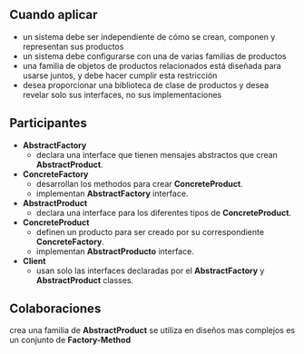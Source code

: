 ## Cuando aplicar
* un sistema debe ser independiente de cómo se crean, componen y representan sus productos
* un sistema debe configurarse con una de varias familias de productos
* una familia de objetos de productos relacionados está diseñada para usarse juntos, y debe hacer cumplir esta restricción
* desea proporcionar una biblioteca de clase de productos y desea revelar solo sus interfaces, no sus implementaciones
## Participantes
* **AbstractFactory**
  * declara una interface que tienen mensajes abstractos que crean **AbstractProduct**.
* **ConcreteFactory**
  * desarrollan los methodos para crear **ConcreteProduct**.
  * implementan **AbstractFactory** interface.
* **AbstractProduct**
  * declara una interface para los diferentes tipos de **ConcreteProduct**.
* **ConcreteProduct**
  * definen un producto para ser creado por su correspondiente **ConcreteFactory**.
  * implementan **AbstractProducto** interface.
* **Client** 
  * usan solo las interfaces declaradas por el **AbstractFactory** y **AbstractProduct** classes.
## Colaboraciones


crea una familia de **AbstractProduct** 
se utiliza en diseños mas complejos
es un conjunto de **Factory-Method**

